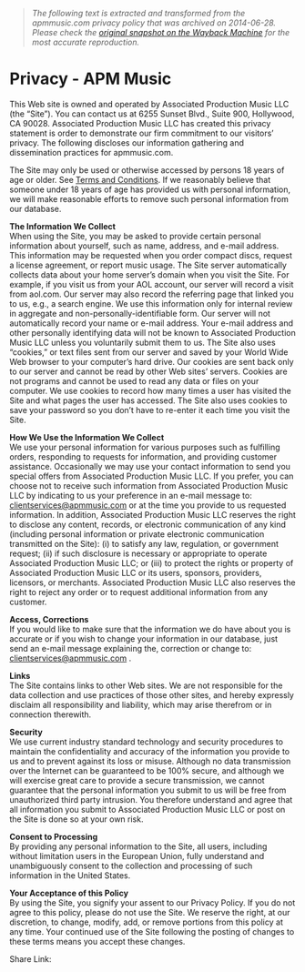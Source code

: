 > *The following text is extracted and transformed from the apmmusic.com privacy policy that was archived on 2014-06-28. Please check the [original snapshot on the Wayback Machine](https://web.archive.org/web/20140628150320id_/http%3A//www.apmmusic.com/privacy) for the most accurate reproduction.*

# Privacy - APM Music

This Web site is owned and operated by Associated Production Music LLC (the “Site”). You can contact us at 6255 Sunset Blvd., Suite 900, Hollywood, CA 90028. Associated Production Music LLC has created this privacy statement is order to demonstrate our firm commitment to our visitors’ privacy. The following discloses our information gathering and dissemination practices for apmmusic.com.

The Site may only be used or otherwise accessed by persons 18 years of age or older. See [Terms and Conditions](http://www.apmmusic.com/index.php?option=com_content&view=article&id=147&Itemid=83). If we reasonably believe that someone under 18 years of age has provided us with personal information, we will make reasonable efforts to remove such personal information from our database.

**The Information We Collect**  
When using the Site, you may be asked to provide certain personal information about yourself, such as name, address, and e-mail address. This information may be requested when you order compact discs, request a license agreement, or report music usage. The Site server automatically collects data about your home server’s domain when you visit the Site. For example, if you visit us from your AOL account, our server will record a visit from aol.com. Our server may also record the referring page that linked you to us, e.g., a search engine. We use this information only for internal review in aggregate and non-personally-identifiable form. Our server will not automatically record your name or e-mail address. Your e-mail address and other personally identifying data will not be known to Associated Production Music LLC unless you voluntarily submit them to us. The Site also uses “cookies,” or text files sent from our server and saved by your World Wide Web browser to your computer’s hard drive. Our cookies are sent back only to our server and cannot be read by other Web sites’ servers. Cookies are not programs and cannot be used to read any data or files on your computer. We use cookies to record how many times a user has visited the Site and what pages the user has accessed. The Site also uses cookies to save your password so you don’t have to re-enter it each time you visit the Site.

**How We Use the Information We Collect**  
We use your personal information for various purposes such as fulfilling orders, responding to requests for information, and providing customer assistance. Occasionally we may use your contact information to send you special offers from Associated Production Music LLC. If you prefer, you can choose not to receive such information from Associated Production Music LLC by indicating to us your preference in an e-mail message to: [clientservices@apmmusic.com](mailto:clientservices@apmmusic.com) or at the time you provide to us requested information. In addition, Associated Production Music LLC reserves the right to disclose any content, records, or electronic communication of any kind (including personal information or private electronic communication transmitted on the Site): (i) to satisfy any law, regulation, or government request; (ii) if such disclosure is necessary or appropriate to operate Associated Production Music LLC; or (iii) to protect the rights or property of Associated Production Music LLC or its users, sponsors, providers, licensors, or merchants. Associated Production Music LLC also reserves the right to reject any order or to request additional information from any customer.

**Access, Corrections**  
If you would like to make sure that the information we do have about you is accurate or if you wish to change your information in our database, just send an e-mail message explaining the, correction or change to: [clientservices@apmmusic.com](mailto:clientservices@apmmusic.com) .

**Links**  
The Site contains links to other Web sites. We are not responsible for the data collection and use practices of those other sites, and hereby expressly disclaim all responsibility and liability, which may arise therefrom or in connection therewith.

**Security**  
We use current industry standard technology and security procedures to maintain the confidentiality and accuracy of the information you provide to us and to prevent against its loss or misuse. Although no data transmission over the Internet can be guaranteed to be 100% secure, and although we will exercise great care to provide a secure transmission, we cannot guarantee that the personal information you submit to us will be free from unauthorized third party intrusion. You therefore understand and agree that all information you submit to Associated Production Music LLC or post on the Site is done so at your own risk.

**Consent to Processing**  
By providing any personal information to the Site, all users, including without limitation users in the European Union, fully understand and unambiguously consent to the collection and processing of such information in the United States.

**Your Acceptance of this Policy**  
By using the Site, you signify your assent to our Privacy Policy. If you do not agree to this policy, please do not use the Site. We reserve the right, at our discretion, to change, modify, add, or remove portions from this policy at any time. Your continued use of the Site following the posting of changes to these terms means you accept these changes.

Share Link: [](http://www.apmmusic.com/#bookmark "Bookmark This Page") [](http://www.google.com/bookmarks/mark?op=add&bkmk=%%URL%%&title=%%TITLE%% "Share Link On: Google") [](http://del.icio.us/post?&url=%%URL%%&title=%%TITLE%% "Share Link On: Del.icio.us") [](http://digg.com/submit?phase=2&url=%%URL%%&title=%%TITLE%% "Share Link On: Digg") [](http://www.facebook.com/share.php?u=%%URL%% "Share Link On: Facebook") [](http://www.myspace.com/Modules/PostTo/Pages/?c=%%URL%%&t=%%TITLE%% "Share Link On: Myspace") [](http://reddit.com/submit?url=%%URL%%&title=%%TITLE%% "Share Link On: Reddit") [](http://technorati.com/faves?add=%%URL%% "Share Link On: Technorati") [](http://www.stumbleupon.com/submit?url=%%URL%%&title=%%TITLE%% "Share Link On: Stumble Upon")
